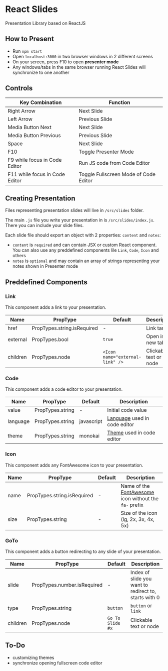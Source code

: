 # React Slides
Presentation Library based on ReactJS

## How to Present
- Run `npm start`
- Open `localhost:3000` in two browser windows in 2 different screens
- On your screen, press F10 to open **presenter mode**
- Any windows/tabs in the same browser running React Slides will synchronize to one another

## Controls
|Key Combination|Function|
|---|---|
|Right Arrow|Next Slide|
|Left Arrow|Previous Slide|
|Media Button Next|Next Slide|
|Media Button Previous|Previous Slide|
|Space|Next Slide|
|F10|Toggle Presenter Mode|
|F9 while focus in Code Editor|Run JS code from Code Editor|
|F11 while focus in Code Editor|Toggle Fullscreen Mode of Code Editor|

## Creating Presentation
Files representing presentation slides will live in `/src/slides` folder.

The main `.js` file you write your presentation in is `/src/slides/index.js`. There you can include your slide files.

Each slide file should export an object with 2 properties: `content` and `notes`: 
- `content` is `required` and can contain JSX or custom React component. You can also use any preddefined components lile `Link`, `Code`, `Icon` and others
- `notes` is `optional` and may contain an array of strings representing your notes shown in Presenter mode

## Preddefined Components
### Link
This component adds a link to your presentation.

|Name|PropType|Default|Description|
|---|---|---|---|
| href | PropTypes.string.isRequired | - | Link target |
| external | PropTypes.bool | `true` | Open in new tab |
| children | PropTypes.node | `<Icon name="external-link" />` | Clickable text or node |

### Code
This component adds a code editor to your presentation.

|Name|PropType|Default|Description|
|---|---|---|---|
| value | PropTypes.string | - | Initial code value |
| language | PropTypes.string | javascript | [Language](https://codemirror.net/mode/index.html) used in code editor |
| theme | PropTypes.string | monokai | [Theme](https://codemirror.net/theme/) used in code editor |

### Icon
This component adds any FontAwesome icon to your presentation.

|Name|PropType|Default|Description|
|---|---|---|---|
| name | PropTypes.string.isRequired | - | Name of the [FontAwesome](https://fortawesome.github.io/Font-Awesome/icons/) icon without the `fa-` prefix |
| size | PropTypes.string | - | Size of the icon (lg, 2x, 3x, 4x, 5x) |

### GoTo
This component adds a button redirecting to any slide of your presentation.

|Name|PropType|Default|Description|
|---|---|---|---|
| slide | PropTypes.number.isRequired | - | Index of slide you want to redirect to, starts with 0 |
| type | PropTypes.string | `button` | `button` or `link` |
| children | PropTypes.node | `Go To Slide #x` | Clickable text or node |

## To-Do
- customizing themes
- synchronize opening fullscreen code editor
